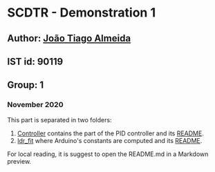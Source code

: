 # SCDTR - Demonstration 1

## Author: [João Tiago Almeida](https://github.com/Joao-Tiago-Almeida)
## IST id: 90119
## Group: 1

### November 2020

This part is separated in two folders:
1. [Controller](./controller) contains the part of the PID controller and its [README](./controller/README.md).
2. [ldr_fit](./ldr_fit) where Arduino's constants are computed and its [README](./ldr_fit/README.md).

For local reading, it is suggest to open the README.md in a Markdown preview.